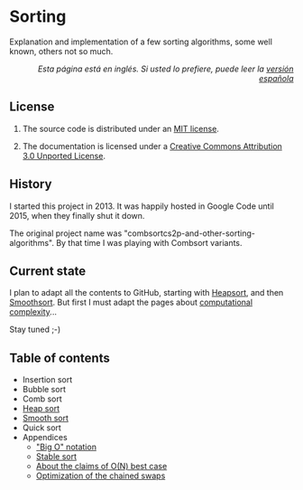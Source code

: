 # Sorting
Explanation and implementation of a few sorting algorithms, some well known, others not so much.

<p align="right"><i>Esta página está en inglés. Si usted lo prefiere, puede leer la <a href="LEAME.md">versión española</a></i></p>

## License

1. The source code is distributed under an [MIT license](src/LICENSE).

2. The documentation is licensed under a [Creative Commons Attribution 3.0 Unported License](doc/LICENSE).

## History

I started this project in 2013. It was happily hosted in Google Code until 2015, when they finally shut it down.

The original project name was "combsortcs2p-and-other-sorting-algorithms". By that time I was playing with Combsort variants.

## Current state

I plan to adapt all the contents to GitHub, starting with [Heapsort](doc/en/HeapSort.md), and then [Smoothsort](doc/en/SmoothSort.md). But first I must adapt the pages about [computational complexity](doc/en/BigOhNotation.md)...

Stay tuned ;-)

## Table of contents

   + Insertion sort
   + Bubble sort
   + Comb sort
   + [Heap sort](doc/en/HeapSort.md)
   + [Smooth sort](doc/en/SmoothSort.md)
   + Quick sort
   + Appendices
      - ["Big O" notation](doc/en/BigOhNotation.md)
      - [Stable sort](doc/en/StableSort.md)
      - [About the claims of O(N) best case](doc/en/ONBestCase.md)
      - [Optimization of the chained swaps](doc/en/ChainedSwapsOptimization.md)


